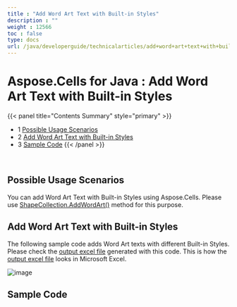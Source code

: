 ```yaml
---
title : "Add Word Art Text with Built-in Styles" 
description : "" 
weight : 12566 
toc : false
type: docs
url: /java/developerguide/technicalarticles/add+word+art+text+with+built-in+styles/
---
```


# Aspose.Cells for Java : Add Word Art Text with Built-in Styles


{{< panel title="Contents Summary" style="primary" >}}
*   1 [Possible Usage Scenarios](#possible-usage-scenarios)
*   2 [Add Word Art Text with Built-in Styles](#add-word-art-text-with-built-in-styles)
*   3 [Sample Code](#sample-code)
{{< /panel >}}
 

 


## Possible Usage Scenarios

You can add Word Art Text with Built-in Styles using Aspose.Cells. Please use [ShapeCollection.AddWordArt()](https://apireference.aspose.com/java/cells/com.aspose.cells/shapecollection#addWordArt(int,%20java.lang.String,%20int,%20int,%20int,%20int,%20int,%20int)) method for this purpose.

## Add Word Art Text with Built-in Styles

The following sample code adds Word Art texts with different Built-in Styles. Please check the [output excel file](https://docs2.aspose.com/cells/java/attachments/5275796/5472536.xlsx) generated with this code. This is how the [output excel file](https://docs2.aspose.com/cells/java/attachments/5275796/5472536.xlsx) looks in Microsoft Excel.

![image](https://docs2.aspose.com/cells/java/attachments/5275796/5472537.png)

## Sample Code

